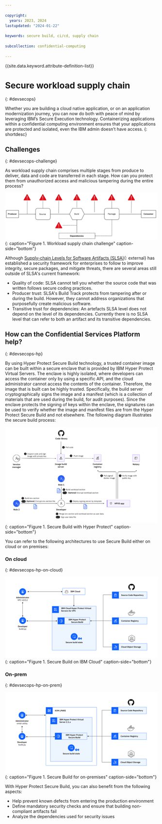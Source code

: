 ```yaml
---

copyright:
  years: 2023, 2024
lastupdated: "2024-01-22"

keywords: secure build, ci/cd, supply chain

subcollection: confidential-computing

---
```


{{site.data.keyword.attribute-definition-list}}

# Secure workload supply chain
{: #devsecops}

Whether you are building a cloud native application, or on an application modernization journey, you can now do both with peace of mind by leveraging IBM’s Secure Execution technology. Containerizing applications within a confidential computing environment ensures that your applications are protected and isolated, even the IBM admin doesn’t have access.
{: shortdesc}

## Challenges
{: #devsecops-challenge}

As workload supply chain comprises multiple stages from produce to deliver, data and code are transferred in each stage. How can you protect them from unauthorized access and malicious tampering during the entire process? 

![Workload supply chain challenge](../images/supply-chain-challenge.png){: caption="Figure 1. Workload supply chain challenge" caption-side="bottom"}

Although [Supply-chain Levels for Software Artifacts (SLSA)](https://slsa.dev/){: external} has established a security framework for enterprises to follow to improve integrity, secure packages, and mitigate threats, there are several areas still outside of SLSA's current framework:

- Quality of code: SLSA cannot tell you whether the source code that was written follows secure coding practices.
- Producer trust: SLSA's Build Track protects from tampering after or during the build. However, they cannot address organizations that purposefully create malicious software.
- Transitive trust for dependencies: An artefacts SLSA level does not depend on the level of its dependencies. Currently there is no SLSA level that can refer to both an artifact and its transitive dependencies.

## How can the Confidential Services Platform help?
{: #devsecops-hp}

By using Hyper Protect Secure Build technology, a trusted container image can be built within a secure enclave that is provided by IBM Hyper Protect Virtual Servers. The enclave is highly isolated, where developers can access the container only by using a specific API, and the cloud administrator cannot access the contents of the container. Therefore, the image that is built can be highly trusted. Specifically, the build server cryptographically signs the image and a manifest (which is a collection of materials that are used during the build, for audit purposes). Since the enclave protects the signing of keys within the enclave, the signatures can be used to verify whether the image and manifest files are from the Hyper Protect Secure Build and not elsewhere. The following diagram illustrates the secure build process:

![Secure build with Hyper Protect](../images/securebuild-workflow.png){: caption="Figure 1. Secure Build with Hyper Protect" caption-side="bottom"}

You can refer to the following architectures to use Secure Build either on cloud or on premises:

### On cloud
{: #devsecops-hp-on-cloud}

![Secure build on IBM Cloud](../images/updated-sb-cloud.svg){: caption="Figure 1. Secure Build on IBM Cloud" caption-side="bottom"}

### On-prem
{: #devsecops-hp-on-prem}

![Secure build for on-premises](../images/updated-sb-prem.svg){: caption="Figure 1. Secure Build for on-premises" caption-side="bottom"}

With Hyper Protect Secure Build, you can also benefit from the following aspects:

- Help prevent known defects from entering the production environment
- Define mandatory security checks and ensure that building non-compliant artifacts fail
- Analyze the dependencies used for security issues
